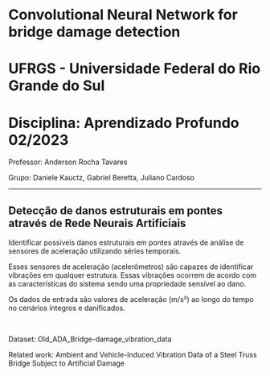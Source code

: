 # Convolutional Neural Network for bridge damage detection

# UFRGS - Universidade Federal do Rio Grande do Sul

# **Disciplina: Aprendizado Profundo 02/2023**

Professor:
Anderson Rocha Tavares

Grupo:
Daniele Kauctz,
Gabriel Beretta,
Juliano Cardoso


---

## Detecção de danos estruturais em pontes através de Rede Neurais Artificiais





Identificar possíveis danos estruturais em pontes através de análise de sensores de aceleração utilizando séries temporais.

Esses sensores de aceleração (acelerômetros) são capazes de identificar vibrações em qualquer estrutura. Essas vibrações ocorrem de acordo com as características do sistema sendo uma propriedade sensível ao dano.

Os dados de entrada são valores de aceleração (m/s²) ao longo do tempo no cenários íntegros e danificados.

<br>

Dataset: Old_ADA_Bridge-damage_vibration_data

Related work: Ambient and Vehicle-Induced Vibration Data of a Steel Truss Bridge Subject to Artificial Damage

